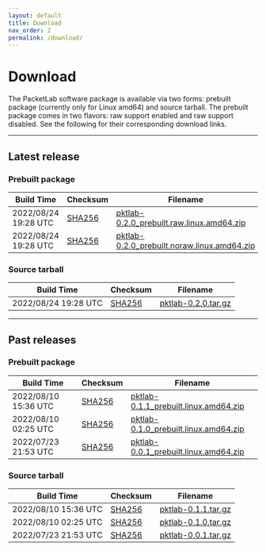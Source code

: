 ```yaml
---
layout: default
title: Download
nav_order: 2
permalink: /download/
---
```


# Download
The PacketLab software package is available via two forms: prebuilt package (currently only for Linux amd64) and source tarball. The prebuilt package comes in two flavors: raw support enabled and raw support disabled. See the following for their corresponding download links.

---
## Latest release

### Prebuilt package

| Build Time | Checksum | Filename |
| ---------- | -------- | -------- |
| 2022/08/24 19:28 UTC | [SHA256](https://packetlab.web.illinois.edu/release/pktlab-0.2.0_prebuilt.raw.linux.amd64.zip.sha256) | [pktlab-0.2.0_prebuilt.raw.linux.amd64.zip](https://packetlab.web.illinois.edu/release/pktlab-0.2.0_prebuilt.raw.linux.amd64.zip) |
| 2022/08/24 19:28 UTC | [SHA256](https://packetlab.web.illinois.edu/release/pktlab-0.2.0_prebuilt.noraw.linux.amd64.zip.sha256) | [pktlab-0.2.0_prebuilt.noraw.linux.amd64.zip](https://packetlab.web.illinois.edu/release/pktlab-0.2.0_prebuilt.noraw.linux.amd64.zip) |

### Source tarball

| Build Time | Checksum | Filename |
| ---------- | -------- | -------- |
| 2022/08/24 19:28 UTC | [SHA256](https://packetlab.web.illinois.edu/release/pktlab-0.2.0.tar.gz.sha256) | [pktlab-0.2.0.tar.gz](https://packetlab.web.illinois.edu/release/pktlab-0.2.0.tar.gz) |

---
## Past releases

### Prebuilt package

| Build Time | Checksum | Filename |
| ---------- | -------- | -------- |
| 2022/08/10 15:36 UTC | [SHA256](https://packetlab.web.illinois.edu/release/pktlab-0.1.1_prebuilt.linux.amd64.zip.sha256) | [pktlab-0.1.1_prebuilt.linux.amd64.zip](https://packetlab.web.illinois.edu/release/pktlab-0.1.1_prebuilt.linux.amd64.zip) |
| 2022/08/10 02:25 UTC | [SHA256](https://packetlab.web.illinois.edu/release/pktlab-0.1.0_prebuilt.linux.amd64.zip.sha256) | [pktlab-0.1.0_prebuilt.linux.amd64.zip](https://packetlab.web.illinois.edu/release/pktlab-0.1.0_prebuilt.linux.amd64.zip) |
| 2022/07/23 21:53 UTC | [SHA256](https://packetlab.web.illinois.edu/release/pktlab-0.0.1_prebuilt.linux.amd64.zip.sha256) | [pktlab-0.0.1_prebuilt.linux.amd64.zip](https://packetlab.web.illinois.edu/release/pktlab-0.0.1_prebuilt.linux.amd64.zip) |

### Source tarball

| Build Time | Checksum | Filename |
| ---------- | -------- | -------- |
| 2022/08/10 15:36 UTC | [SHA256](https://packetlab.web.illinois.edu/release/pktlab-0.1.1.tar.gz.sha256) | [pktlab-0.1.1.tar.gz](https://packetlab.web.illinois.edu/release/pktlab-0.1.1.tar.gz) |
| 2022/08/10 02:25 UTC | [SHA256](https://packetlab.web.illinois.edu/release/pktlab-0.1.0.tar.gz.sha256) | [pktlab-0.1.0.tar.gz](https://packetlab.web.illinois.edu/release/pktlab-0.1.0.tar.gz) |
| 2022/07/23 21:53 UTC | [SHA256](https://packetlab.web.illinois.edu/release/pktlab-0.0.1.tar.gz.sha256) | [pktlab-0.0.1.tar.gz](https://packetlab.web.illinois.edu/release/pktlab-0.0.1.tar.gz) |